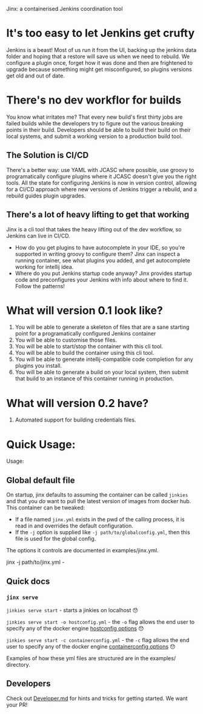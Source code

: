 Jinx: a containerised Jenkins coordination tool

# It's too easy to let Jenkins get crufty
Jenkins is a beast! Most of us run it from the UI, backing up the jenkins data folder and hoping that a restore will
save us when we need to rebuild. We configure a plugin once, forget how it was done and then are frightened to upgrade
because something might get misconfigured, so plugins versions get old and out of date.

# There's no dev workflor for builds
You know what irritates me? That every new build's first thirty jobs are failed builds while the developers try to figure
out the various breaking points in their build. Developers should be able to build their build on their local systems, 
and submit a working version to a production build tool.

## The Solution is CI/CD
There's a better way: use YAML with JCASC where possible, use groovy to programatically configure plugins where it JCASC
doesn't give you the right tools. All the state for configuring Jenkins is now in version control, allowing for a CI/CD
approach where new versions of Jenkins trigger a rebuild, and a rebuild guides plugin upgrades.

## There's a lot of heavy lifting to get that working
Jinx is a cli tool that takes the heavy lifting out of the dev workflow, so Jenkins can live in CI/CD.
- How do you get plugins to have autocomplete in your IDE, so you're supported in writing groovy to configure them? Jinx
can inspect a running container, see what plugins you added, and get autocomplete working for intellij idea.
- Where do you put Jenkins startup code anyway? Jinx provides startup code and preconfigures your Jenkins with
info about where to find it. Follow the patterns!

# What will version 0.1 look like?
1. You will be able to generate a skeleton of files that are a sane starting point for a programatically configured Jenkins container
2. You will be able to customise those files.
3. You will be able to start/stop the container with this cli tool.
4. You will be able to build the container using this cli tool.
5. You will be able to generate intellij-compatible code completion for any plugins you install.
6. You will be able to generate a build on your local system, then submit that build to an instance of this container running in production. 

# What will version 0.2 have?
1. Automated support for building credentials files.


# Quick Usage:

Usage:
## Global default file
On startup, jinx defaults to assuming the container can be called `jinkies` and that you _do_ want to pull the latest
version of images from docker hub. This container can be tweaked:
- If a file named `jinx.yml` exists in the pwd of the calling process, it is read in and overrides the default configuration.
- If the `-j` option is supplied like `-j path/to/globalconfig.yml`, then this file is used for the global config.

The options it controls are documented in examples/jinx.yml.

jinx -j path/to/jinx.yml -

## Quick docs
### `jinx serve`


`jinkies serve start` - starts a jinkies on localhost 😯

`jinkies serve start -o hostconfig.yml` - the `-o` flag allows the end user to specify any of the docker engine [hostconfig options](https://pkg.go.dev/github.com/docker/docker@v20.10.12+incompatible/api/types/container#HostConfig) 😯

`jinkies serve start -c containerconfig.yml` - the `-c` flag allows the end user to specify any of the docker engine [containerconfig options](https://pkg.go.dev/github.com/docker/docker@v20.10.12+incompatible/api/types/container#Config) 😯

Examples of how these yml files are structured are in the examples/ directory.


## Developers
Check out [Developer.md](DEVELOPER.md) for hints and tricks for getting started. We want your PR!
